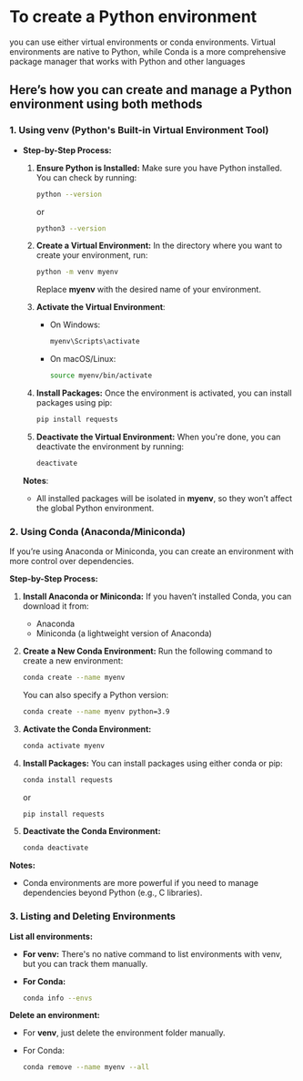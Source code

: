 # To create a Python environment

you can use either virtual environments or conda environments. Virtual environments are native to Python, while Conda is a more comprehensive package manager that works with Python and other languages

## Here’s how you can create and manage a Python environment using both methods

### 1. Using venv (Python's Built-in Virtual Environment Tool)

- **Step-by-Step Process:**
    1. **Ensure Python is Installed:** Make sure you have Python installed. You can check by running:

        ```bash
        python --version
        ```

        or

        ```bash
        python3 --version
        ```

    2. **Create a Virtual Environment:** In the directory where you want to create your environment, run:

        ```bash
        python -m venv myenv
        ```

        Replace **myenv** with the desired name of your environment.

    3. **Activate the Virtual Environment**:

        - On Windows:

            ```bash
            myenv\Scripts\activate
            ```

        - On macOS/Linux:

            ``` bash
            source myenv/bin/activate
            ```

    4. **Install Packages:** Once the environment is activated, you can install packages using pip:

        ```bash
        pip install requests
        ```

    5. **Deactivate the Virtual Environment:** When you're done, you can deactivate the environment by running:

        ```bash
        deactivate
        ```

    **Notes**:

  - All installed packages will be isolated in **myenv**, so they won’t affect the global Python environment.

### 2. Using Conda (Anaconda/Miniconda)

If you’re using Anaconda or Miniconda, you can create an environment with more control over dependencies.

**Step-by-Step Process:**

1. **Install Anaconda or Miniconda:** If you haven’t installed Conda, you can download it from:

    - Anaconda
    - Miniconda (a lightweight version of Anaconda)

2. **Create a New Conda Environment:** Run the following command to create a new environment:

    ``` bash
    conda create --name myenv
    ```

   You can also specify a Python version:

    ``` bash
    conda create --name myenv python=3.9
    ```

3. **Activate the Conda Environment:**

    ```bash
    conda activate myenv
    ```

4. **Install Packages:** You can install packages using either conda or pip:

    ```bash
    conda install requests
    ```

    or

    ``` bash
    pip install requests
    ```

5. **Deactivate the Conda Environment:**

    ``` bash
    conda deactivate
    ```

**Notes:**

- Conda environments are more powerful if you need to manage dependencies beyond Python (e.g., C libraries).

### 3. Listing and Deleting Environments

**List all environments:**

- **For venv:** There's no native command to list environments with venv, but you can track them manually.

- **For Conda:**

    ```bash
    conda info --envs
    ```

**Delete an environment:**

- For **venv**, just delete the environment folder manually.
- For Conda:

    ```bash
    conda remove --name myenv --all
    ```
